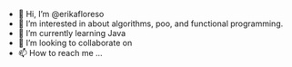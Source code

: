 - 👋 Hi, I’m @erikafloreso
- 👀 I’m interested in about algorithms, poo, and functional programming.
- 🌱 I’m currently learning Java
- 💞️ I’m looking to collaborate on 
- 📫 How to reach me ...

<!---
erikafloreso/erikafloreso is a ✨ special ✨ repository because its `README.md` (this file) appears on your GitHub profile.
You can click the Preview link to take a look at your changes.
--->

